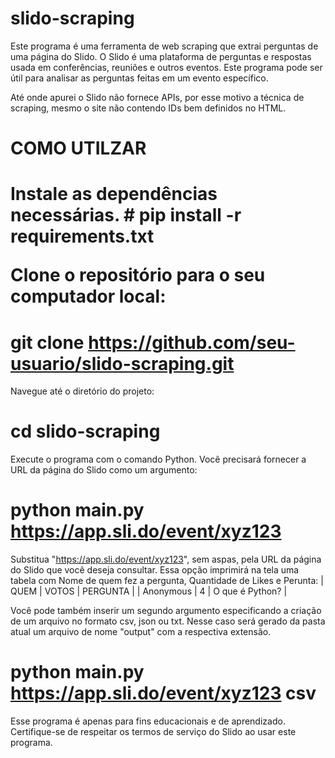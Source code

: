 # slido-scraping

Este programa é uma ferramenta de web scraping que extrai perguntas de uma página do Slido. O Slido é uma plataforma de perguntas e respostas usada em conferências, reuniões e outros eventos. Este programa pode ser útil para analisar as perguntas feitas em um evento específico.

Até onde apurei o Slido não fornece APIs, por esse motivo a técnica de scraping, mesmo o site não contendo IDs bem definidos no HTML.

<h1>COMO UTILZAR<h1>
Instale as dependências necessárias.
# pip install -r requirements.txt

Clone o repositório para o seu computador local:
# git clone https://github.com/seu-usuario/slido-scraping.git

Navegue até o diretório do projeto:
# cd slido-scraping

Execute o programa com o comando Python. Você precisará fornecer a URL da página do Slido como um argumento:
# python main.py https://app.sli.do/event/xyz123
Substitua "https://app.sli.do/event/xyz123", sem aspas, pela URL da página do Slido que você deseja consultar.
Essa opção imprimirá na tela uma tabela com Nome de quem fez a pergunta, Quantidade de Likes e Perunta:
|    QUEM    | VOTOS  |         PERGUNTA                 |
| Anonymous  |   4    | O que é Python?                  |

Você pode também inserir um segundo argumento especificando a criação de um arquivo no formato csv, json ou txt.
Nesse caso será gerado da pasta atual um arquivo de nome "output" com a respectiva extensão.
# python main.py https://app.sli.do/event/xyz123 csv

Esse programa é apenas para fins educacionais e de aprendizado. Certifique-se de respeitar os termos de serviço do Slido ao usar este programa.